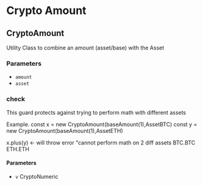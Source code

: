 # Crypto Amount

<!-- Generated by documentation.js. Update this documentation by updating the source code. -->

## CryptoAmount

Utility Class to combine an amount (asset/base) with the Asset

### Parameters

-   `amount`  
-   `asset`  

### check

This guard protects against trying to perform math with different assets

Example.
const x = new CryptoAmount(baseAmount(1),AssetBTC)
const y = new CryptoAmount(baseAmount(1),AssetETH)

x.plus(y) &lt;- will throw error "cannot perform math on 2 diff assets BTC.BTC ETH.ETH

#### Parameters

-   `v`  CryptoNumeric
